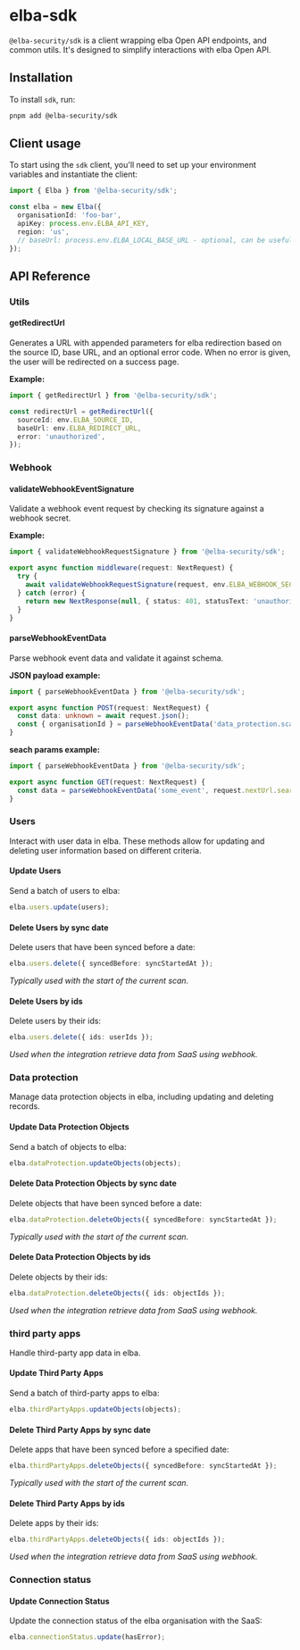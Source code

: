 # elba-sdk

`@elba-security/sdk` is a client wrapping elba Open API endpoints, and common utils. It's designed to simplify interactions with elba Open API.

## Installation

To install `sdk`, run:

```sh
pnpm add @elba-security/sdk
```

## Client usage

To start using the `sdk` client, you'll need to set up your environment variables and instantiate the client:

```ts
import { Elba } from '@elba-security/sdk';

const elba = new Elba({
  organisationId: 'foo-bar',
  apiKey: process.env.ELBA_API_KEY,
  region: 'us',
  // baseUrl: process.env.ELBA_LOCAL_BASE_URL - optional, can be useful in a local environnement
});
```

## API Reference

### Utils

#### getRedirectUrl

Generates a URL with appended parameters for elba redirection based on the source ID, base URL, and an optional error code.
When no error is given, the user will be redirected on a success page.

**Example:**

```ts
import { getRedirectUrl } from '@elba-security/sdk';

const redirectUrl = getRedirectUrl({
  sourceId: env.ELBA_SOURCE_ID,
  baseUrl: env.ELBA_REDIRECT_URL,
  error: 'unauthorized',
});
```

### Webhook

#### validateWebhookEventSignature

Validate a webhook event request by checking its signature against a webhook secret.

**Example:**

```ts
import { validateWebhookRequestSignature } from '@elba-security/sdk';

export async function middleware(request: NextRequest) {
  try {
    await validateWebhookRequestSignature(request, env.ELBA_WEBHOOK_SECRET);
  } catch (error) {
    return new NextResponse(null, { status: 401, statusText: 'unauthorized' });
  }
}
```

#### parseWebhookEventData

Parse webhook event data and validate it against schema.

**JSON payload example:**

```ts
import { parseWebhookEventData } from '@elba-security/sdk';

export async function POST(request: NextRequest) {
  const data: unknown = await request.json();
  const { organisationId } = parseWebhookEventData('data_protection.scan_triggered', data);
}
```

**seach params example:**

```ts
import { parseWebhookEventData } from '@elba-security/sdk';

export async function GET(request: NextRequest) {
  const data = parseWebhookEventData('some_event', request.nextUrl.searchParams);
}
```

### Users

Interact with user data in elba. These methods allow for updating and deleting user information based on different criteria.

#### Update Users

Send a batch of users to elba:

```ts
elba.users.update(users);
```

#### Delete Users by sync date

Delete users that have been synced before a date:

```ts
elba.users.delete({ syncedBefore: syncStartedAt });
```

_Typically used with the start of the current scan._

#### Delete Users by ids

Delete users by their ids:

```ts
elba.users.delete({ ids: userIds });
```

_Used when the integration retrieve data from SaaS using webhook._

### Data protection

Manage data protection objects in elba, including updating and deleting records.

#### Update Data Protection Objects

Send a batch of objects to elba:

```ts
elba.dataProtection.updateObjects(objects);
```

#### Delete Data Protection Objects by sync date

Delete objects that have been synced before a date:

```ts
elba.dataProtection.deleteObjects({ syncedBefore: syncStartedAt });
```

_Typically used with the start of the current scan._

#### Delete Data Protection Objects by ids

Delete objects by their ids:

```ts
elba.dataProtection.deleteObjects({ ids: objectIds });
```

_Used when the integration retrieve data from SaaS using webhook._

### third party apps

Handle third-party app data in elba.

#### Update Third Party Apps

Send a batch of third-party apps to elba:

```ts
elba.thirdPartyApps.updateObjects(objects);
```

#### Delete Third Party Apps by sync date

Delete apps that have been synced before a specified date:

```ts
elba.thirdPartyApps.deleteObjects({ syncedBefore: syncStartedAt });
```

_Typically used with the start of the current scan._

#### Delete Third Party Apps by ids

Delete apps by their ids:

```ts
elba.thirdPartyApps.deleteObjects({ ids: objectIds });
```

_Used when the integration retrieve data from SaaS using webhook._

### Connection status

#### Update Connection Status

Update the connection status of the elba organisation with the SaaS:

```ts
elba.connectionStatus.update(hasError);
```

